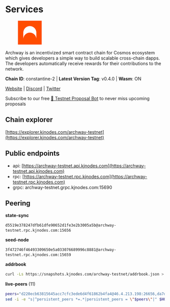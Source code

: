 # Services

<figure><img src="https://raw.githubusercontent.com/kj89/cosmos-images/main/logos/archway.png" alt=""><figcaption></figcaption></figure>

Archway is an incentivized smart contract chain for Cosmos  ecosystem which gives developers a simple way to build  scalable cross-chain dapps. The developers automatically  receive rewards for their contributions to the network.

**Chain ID**: constantine-2 | **Latest Version Tag**: v0.4.0 | **Wasm**: ON

[Website](https://archway.io) | [Discord](https://discord.gg/archwayhq) | [Twitter](https://twitter.com/archwayhq)



Subscribe to our free [🤖 Testnet Proposal Bot](https://t.me/kjnodes_testnet_proposal_bot) to never miss upcoming proposals


## Chain explorer
[https://explorer.kjnodes.com/archway-testnet](https://explorer.kjnodes.com/archway-testnet)

## Public endpoints

* api: [https://archway-testnet.api.kjnodes.com](https://archway-testnet.api.kjnodes.com)
* rpc: [https://archway-testnet.rpc.kjnodes.com](https://archway-testnet.rpc.kjnodes.com)
* grpc: archway-testnet.grpc.kjnodes.com:15690

## Peering

**state-sync**

```text
d5519e378247dfb61dfe90652d1fe3e2b3005a5b@archway-testnet.rpc.kjnodes.com:15656
```

**seed-node**

```text
3f472746f46493309650e5a033076689996c8881@archway-testnet.rpc.kjnodes.com:15659
```

**addrbook**
```bash
curl -Ls https://snapshots.kjnodes.com/archway-testnet/addrbook.json > $HOME/.archway/config/addrbook.json
```

**live-peers** (11)
```bash
peers="d220ecb63815645acc7cfc3ede6d4f61862b4fa4@46.4.213.198:26656,da7d8ff27d6aa891f54f0a6647dc0bd5ae1e7b49@116.203.35.46:46656,ec517b52edf929bc308fdef996054e11b5f00891@57.128.151.101:26656,92f4a62a35bf75c771709d94e39eb8fca2bd0059@54.36.227.1:26656,d6edaadb4423c1a17f0279e9412768e540242eeb@65.108.105.48:11556,c8171d5b90ea72992408f8cfcd3893256d22aabc@65.109.94.221:40656,d18fba39ca91d2192f73e0af0cde2a49b130604e@95.217.144.107:11556,1413664d3cfa37c2d661f740b2b47105433f3872@65.21.139.155:34656,986141f7be0203c442e4f13a97731a8c3449af1f@207.148.121.109:26656,7077f0635772fd56e9bfb704f9069694a42daf6b@148.113.6.190:25656,d5519e378247dfb61dfe90652d1fe3e2b3005a5b@65.109.68.190:15656"
sed -i -e "s|^persistent_peers *=.*|persistent_peers = \"$peers\"|" $HOME/.archway/config/config.toml
```

